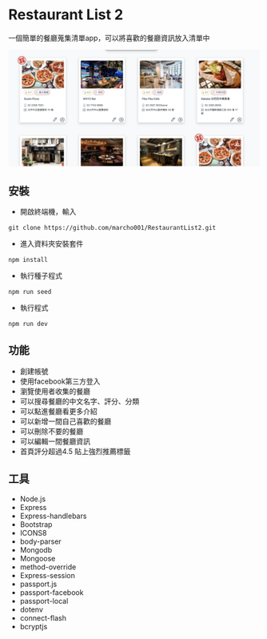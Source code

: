 # Restaurant List 2

一個簡單的餐廳蒐集清單app，可以將喜歡的餐廳資訊放入清單中

![image alt](./4.png)

## 安裝

- 開啟終端機，輸入
```
git clone https://github.com/marcho001/RestaurantList2.git
```
- 進入資料夾安裝套件
```
npm install
```
- 執行種子程式
```
npm run seed
```
- 執行程式
```
npm run dev
```

## 功能

- 創建帳號
- 使用facebook第三方登入
- 瀏覽使用者收集的餐廳
- 可以搜尋餐廳的中文名字、評分、分類
- 可以點進餐廳看更多介紹
- 可以新增一間自己喜歡的餐廳
- 可以刪除不要的餐廳
- 可以編輯一間餐廳資訊
- 首頁評分超過4.5 貼上強烈推薦標籤

## 工具
- Node.js
- Express
- Express-handlebars
- Bootstrap
- ICONS8
- body-parser
- Mongodb
- Mongoose
- method-override
- Express-session
- passport.js
- passport-facebook
- passport-local
- dotenv
- connect-flash
- bcryptjs